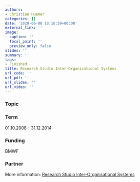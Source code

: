 ```yaml
---
authors:
- Christian Huemer
categories: []
date: '2020-05-08 18:18:59+00:00'
external_link: ''
image:
  caption: ''
  focal_point: ''
  preview_only: false
slides: ''
summary: ''
tags:
- Finished
title: Research Studio Inter-Organisational Systems
url_code: ''
url_pdf: ''
url_slides: ''
url_video: ''
---
```


### Topic

### Term

01.10.2008 - 31.12.2014

### Funding

BMWF

### Partner

More information: [Research Studio Inter-Organisational Systems](http://ios.researchstudio.at)